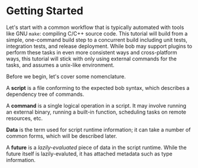 # Getting Started

Let's start with a common workflow that is typically automated with tools like
GNU `make`: compiling C/C++ source code. This tutorial will build from a simple,
one-command build step to a concurrent build including unit tests, integration
tests, and release deployment. While bob may support plugins to perform these
tasks in even more consistent ways and cross-platform ways, this tutorial will
stick with only using external commands for the tasks, and assumes a unix-like
environment.

Before we begin, let's cover some nomenclature.

A __script__ is a file conforming to the expected bob syntax, which describes a
dependency tree of commands.

A __command__ is a single logical operation in a script. It may involve running
an external binary, running a built-in function, scheduling tasks on remote
resources, etc.

__Data__ is the term used for script runtime information; it can take a number
of common forms, which will be described later.

A __future__ is a _lazily-evaluated_ piece of data in the script runtime. While
the future itself is lazily-evaluted, it has attached metadata such as type
information.
